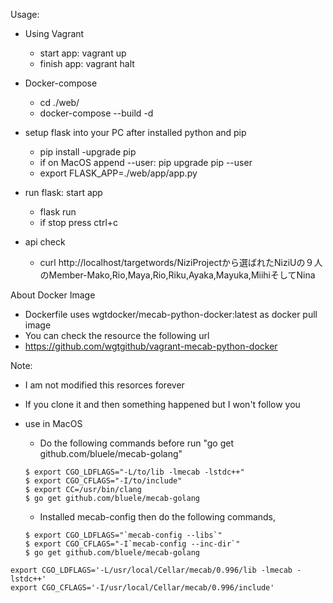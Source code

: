 Usage: 
- Using Vagrant
    - start app: vagrant up
    - finish app: vagrant halt

- Docker-compose
    - cd ./web/
    - docker-compose --build -d

- setup flask into your PC after installed python and pip
    - pip install -upgrade pip
    - if on MacOS append --user: pip upgrade pip --user
    - export FLASK_APP=./web/app/app.py

- run flask: start app
    - flask run
    - if stop press ctrl+c

- api check
    - curl http://localhost/targetwords/NiziProjectから選ばれたNiziUの９人のMember-Mako,Rio,Maya,Rio,Riku,Ayaka,Mayuka,MiihiそしてNina 

About Docker Image
- Dockerfile uses wgtdocker/mecab-python-docker:latest as docker pull image
- You can check the resource the following url
- https://github.com/wgtgithub/vagrant-mecab-python-docker

Note:
- I am not modified this resorces forever
- If you clone it and then something happened but I won't follow you

- use in MacOS
    - Do the following commands before run "go get github.com/bluele/mecab-golang"
    ```
    $ export CGO_LDFLAGS="-L/to/lib -lmecab -lstdc++"
    $ export CGO_CFLAGS="-I/to/include"
    $ export CC=/usr/bin/clang
    $ go get github.com/bluele/mecab-golang
    ```
    - Installed mecab-config then do the following commands,
    ```
    $ export CGO_LDFLAGS="`mecab-config --libs`"
    $ export CGO_CFLAGS="-I`mecab-config --inc-dir`"
    $ go get github.com/bluele/mecab-golang
    ```

```
export CGO_LDFLAGS='-L/usr/local/Cellar/mecab/0.996/lib -lmecab -lstdc++'
export CGO_CFLAGS='-I/usr/local/Cellar/mecab/0.996/include'
```
    
